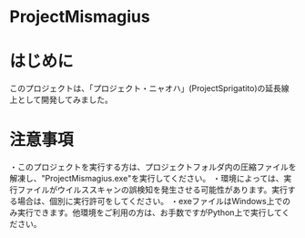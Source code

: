 # ProjectMismagius
# はじめに
このプロジェクトは、「プロジェクト・ニャオハ」(ProjectSprigatito)の延長線上として開発してみました。

# 注意事項
・このプロジェクトを実行する方は、プロジェクトフォルダ内の圧縮ファイルを解凍し、"ProjectMismagius.exe"を実行してください。
・環境によっては、実行ファイルがウイルススキャンの誤検知を発生させる可能性があります。実行する場合は、個別に実行許可をしてください。
・exeファイルはWindows上でのみ実行できます。他環境をご利用の方は、お手数ですがPython上で実行してください。
